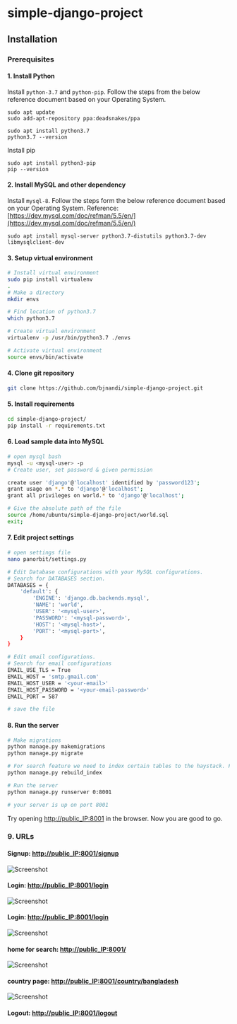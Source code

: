 # simple-django-project
## Installation

### Prerequisites

#### 1. Install Python
Install ```python-3.7``` and ```python-pip```. Follow the steps from the below reference document based on your Operating System.

```
sudo apt update
sudo add-apt-repository ppa:deadsnakes/ppa

sudo apt install python3.7
python3.7 --version
```

Install pip

```
sudo apt install python3-pip
pip --version
```



#### 2. Install MySQL and other dependency
Install ```mysql-8```. Follow the steps form the below reference document based on your Operating System.
Reference: [https://dev.mysql.com/doc/refman/5.5/en/](https://dev.mysql.com/doc/refman/5.5/en/)

```
sudo apt install mysql-server python3.7-distutils python3.7-dev libmysqlclient-dev
```



#### 3. Setup virtual environment
```bash
# Install virtual environment
sudo pip install virtualenv
.
# Make a directory
mkdir envs

# Find location of python3.7
which python3.7

# Create virtual environment
virtualenv -p /usr/bin/python3.7 ./envs

# Activate virtual environment
source envs/bin/activate
```

#### 4. Clone git repository
```bash
git clone https://github.com/bjnandi/simple-django-project.git
```

#### 5. Install requirements
```bash
cd simple-django-project/
pip install -r requirements.txt
```

#### 6. Load sample data into MySQL
```bash
# open mysql bash
mysql -u <mysql-user> -p
# Create user, set password & given permission

create user 'django'@'localhost' identified by 'password123';
grant usage on *.* to 'django'@'localhost';
grant all privileges on world.* to 'django'@'localhost';

# Give the absolute path of the file
source /home/ubuntu/simple-django-project/world.sql
exit;

```
#### 7. Edit project settings
```bash
# open settings file
nano panorbit/settings.py

# Edit Database configurations with your MySQL configurations.
# Search for DATABASES section.
DATABASES = {
    'default': {
        'ENGINE': 'django.db.backends.mysql',
        'NAME': 'world',
        'USER': '<mysql-user>',
        'PASSWORD': '<mysql-password>',
        'HOST': '<mysql-host>',
        'PORT': '<mysql-port>',
    }
}

# Edit email configurations.
# Search for email configurations
EMAIL_USE_TLS = True
EMAIL_HOST = 'smtp.gmail.com'
EMAIL_HOST_USER = '<your-email>'
EMAIL_HOST_PASSWORD = '<your-email-password>'
EMAIL_PORT = 587

# save the file
```
#### 8. Run the server
```bash
# Make migrations
python manage.py makemigrations
python manage.py migrate

# For search feature we need to index certain tables to the haystack. For that run below command.
python manage.py rebuild_index

# Run the server
python manage.py runserver 0:8001

# your server is up on port 8001
```
Try opening [http://public_IP:8001](http://public_IP:8001) in the browser.
Now you are good to go.

### 9. URLs
#### Signup: [http://public_IP:8001/signup](http://public_IP:8001/signup)
![Screenshot](https://prnt.sc/uFFwSqFNLUp1)
#### Login: [http://public_IP:8001/login](http://public_IP:8001/login)
![Screenshot](https://prnt.sc/26bKePUbi4gn)

#### Login: [http://public_IP:8001/login](http://public_IP:8001/login)
![Screenshot](https://prnt.sc/E9qKqbdkivRI)

#### home for search: [http://public_IP:8001/](http://public_IP:8001/)
![Screenshot](https://prnt.sc/DXsLrTDPn11J)
#### country page: [http://public_IP:8001/country/bangladesh](http://public_IP:8001/country/bangladesh)
![Screenshot](https://prnt.sc/cN-8n4A5gnQK)
#### Logout: [http://public_IP:8001/logout](http://public_IP:8001/logout)

